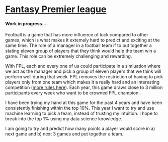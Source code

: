 # [Fantasy Premier league](https://fantasy.premierleague.com/)

#### Work in progress....

Football is a game that has more influence of luck compared to other games, which is what makes it extemely hard to predict and exciting at the same time. The role of a manager in a football team if to put together a stating eleven group of players that they think would help the team win a game. This role can be extremely challenging and rewarding.

With FPL, each and every one of us could participate in a simluation where we act as the manager and pick a group of eleven players that we think will perform well during that week. FPL removes the restriction of having to pick players only from one team which makes it a really hard and an interesting competition ([more rules here](https://fantasy.premierleague.com/help/)). Each year, this game draws close to 3 million participants every week who want to be crowned FPL champion.

I have been trying my hand at this game for the past 4 years and have been consistently finishing within the top 10%. This year I want to try and use machine learning to pick a team, instead of trusting my intuition. I hope to break into the top 1% using my data science knowledge.

I am going to try and predict how many points a player would score in a) next game and b) next 3 games and put together a team.
